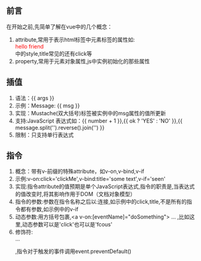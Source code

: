 ## 前言
在开始之前,先简单了解在vue中的几个概念：
1. attribute,常用于表示html标签中元素标签的属性如:<div style="color:red" title="this is a example">hello friend</div>中的style,title常见的还有click等
2. property,常用于元素对象属性,js中实例初始化的那些属性

## 插值
1. 语法：{{ args }}
2. 示例：<span>Message: {{ msg }}</span>
3. 实现：Mustache(双大括号)标签被实例中的msg属性的值所更新
4. 支持:JavaScript 表达式如：{{ number + 1 }},{{ ok ? 'YES' : 'NO' }},{{ message.split('').reverse().join('') }}
5. 限制：只支持单行表达式

## 指令
1. 概念：带有v-前缀的特殊attribute，如v-on,v-bind,v-if
2. 示例:v-on:click='clickMe',v-bind:title='some text',v-if='seen'
3. 实现:指令attribute的值预期是单个JavaScript表达式,指令的职责是,当表达式的值改变时,将其影响作用于DOM（文档对象模型）
4. 指令的参数:参数在指令名称之后以:连接,如示例中的click,title,不是所有的指令都有参数,如示例中的v-if
5. 动态参数:用方括号包裹,<a v-on:[eventName]="doSomething"> ... </a>,比如这里,动态参数可以是'click'也可以是'fcous'
6. 修饰符:<form v-on:submit.prevent="onSubmit">...</form>,指令对于触发的事件调用event.preventDefault()
